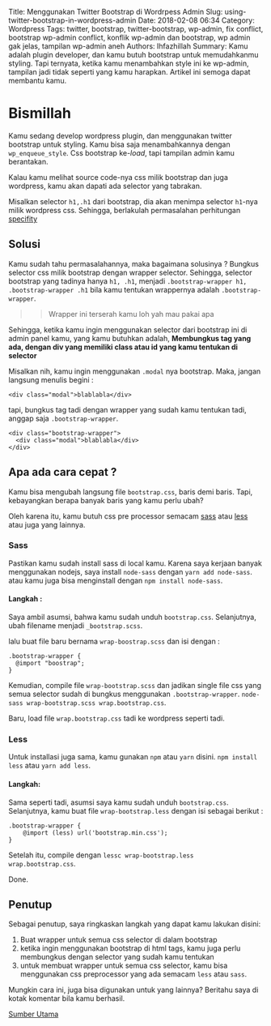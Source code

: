 Title: Menggunakan Twitter Bootstrap di Wordrpess Admin
Slug: using-twitter-bootstrap-in-wordpress-admin
Date: 2018-02-08 06:34
Category: Wordpress
Tags: twitter, bootstrap, twitter-bootstrap, wp-admin, fix conflict, bootstrap wp-admin conflict, konflik wp-admin dan bootstrap, wp admin gak jelas, tampilan wp-admin aneh
Authors: Ihfazhillah
Summary: Kamu adalah plugin developer, dan kamu butuh bootstrap untuk memudahkanmu styling. Tapi ternyata, ketika kamu menambahkan style ini ke wp-admin, tampilan jadi tidak seperti yang kamu harapkan. Artikel ini semoga dapat membantu kamu.

# Bismillah

Kamu sedang develop wordpress plugin, dan menggunakan twitter bootstrap untuk styling. Kamu bisa saja menambahkannya dengan `wp_enqueue_style`. Css bootstrap ke-*load*, tapi tampilan admin kamu berantakan.

Kalau kamu melihat source code-nya css milik bootstrap dan juga wordpress, kamu akan dapati ada selector yang tabrakan. 

Misalkan selector `h1,.h1` dari bootstrap, dia akan menimpa selector `h1`-nya milik wordpress css. Sehingga, berlakulah permasalahan perhitungan [specifity](https://developer.mozilla.org/en-US/docs/Web/CSS/Specificity)

## Solusi

Kamu sudah tahu permasalahannya, maka bagaimana solusinya ? Bungkus selector css milik bootstrap dengan wrapper selector. Sehingga, selector bootstrap yang tadinya hanya `h1, .h1`, menjadi `.bootstrap-wrapper h1, .bootstrap-wrapper .h1` bila kamu tentukan wrappernya adalah `.bootstrap-wrapper`.

>> Wrapper ini terserah kamu loh yah mau pakai apa

Sehingga, ketika kamu ingin menggunakan selector dari bootstrap ini di admin panel kamu, yang kamu butuhkan adalah, **Membungkus tag yang ada, dengan div yang memiliki class atau id yang kamu tentukan di selector**

Misalkan nih, kamu ingin menggunakan `.modal` nya bootstrap. Maka, jangan langsung menulis begini : 

```
<div class="modal">blablabla</div>
```

tapi, bungkus tag tadi dengan wrapper yang sudah kamu tentukan tadi, anggap saja `.bootstrap-wrapper`.

```
<div class="bootstrap-wrapper">
  <div class="modal">blablabla</div>
</div>
```

## Apa ada cara cepat ?

Kamu bisa mengubah langsung file `bootstrap.css`, baris demi baris. Tapi, kebayangkan berapa banyak baris yang kamu perlu ubah?

Oleh karena itu, kamu butuh css pre processor semacam [sass](https://sass-lang.com/) atau [less](http://lesscss.org/) atau juga yang lainnya. 

### Sass

Pastikan kamu sudah install sass di local kamu. Karena saya kerjaan banyak menggunakan nodejs, saya install `node-sass` dengan `yarn add node-sass`. atau kamu juga bisa menginstall dengan `npm install node-sass`.

#### Langkah :

Saya ambil asumsi, bahwa kamu sudah unduh `bootstrap.css`. Selanjutnya, ubah filename menjadi `_bootstrap.scss`.

lalu buat file baru bernama `wrap-boostrap.scss` dan isi dengan :

```
.bootstrap-wrapper {
  @import "boostrap";
}
```

Kemudian, compile file `wrap-bootstrap.scss` dan jadikan single file css yang semua selector sudah di bungkus menggunakan `.bootstrap-wrapper`. `node-sass wrap-bootstrap.scss wrap.bootstrap.css`.

Baru, load file `wrap.bootstrap.css` tadi ke wordpress seperti tadi.

### Less

Untuk installasi juga sama, kamu gunakan `npm` atau `yarn` disini. `npm install less` atau `yarn add less`.

#### Langkah:

Sama seperti tadi, asumsi saya kamu sudah unduh `bootstrap.css`. Selanjutnya, kamu buat file `wrap-bootstrap.less` dengan isi sebagai berikut :

```
.bootstrap-wrapper {
	@import (less) url('bootstrap.min.css');
}
```

Setelah itu, compile dengan `lessc wrap-bootstrap.less wrap.bootstrap.css`. 

Done.

## Penutup

Sebagai penutup, saya ringkaskan langkah yang dapat kamu lakukan disini:

1. Buat wrapper untuk semua css selector di dalam bootstrap
2. ketika ingin menggunakan bootstrap di html tags, kamu juga perlu membungkus dengan selector yang sudah kamu tentukan
3. untuk membuat wrapper untuk semua css selector, kamu bisa menggunakan css preprocessor yang ada semacam `less` atau `sass`.

Mungkin cara ini, juga bisa digunakan untuk yang lainnya? Beritahu saya di kotak komentar bila kamu berhasil.

[Sumber Utama](https://rushfrisby.com/using-bootstrap-in-wordpress-admin-panel/)
